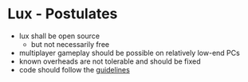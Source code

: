 # Lux - Postulates
  * lux shall be open source
    * but not necessarily free
  * multiplayer gameplay should be possible on relatively low-end PCs
  * known overheads are not tolerable and should be fixed
  * code should follow the [guidelines](code_style.md)
